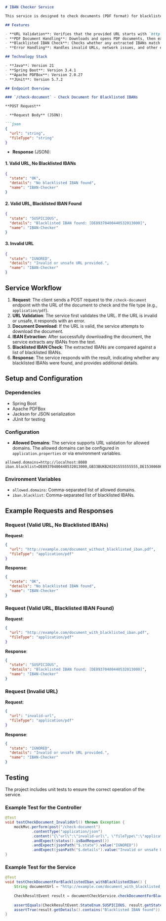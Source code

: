 ```markdown
# IBAN Checker Service

This service is designed to check documents (PDF format) for blacklisted IBANs. It provides a REST API that allows users to submit documents for verification. The service validates URLs, downloads documents, extracts IBANs, and checks whether they are blacklisted.

## Features

- **URL Validation**: Verifies that the provided URL starts with `http` or `https` and belongs to a list of allowed domains.
- **PDF Document Handling**: Downloads and opens PDF documents, then extracts IBANs from the document text.
- **Blacklisted IBAN Check**: Checks whether any extracted IBANs match a list of blacklisted IBANs.
- **Error Handling**: Handles invalid URLs, network issues, and other errors gracefully, providing appropriate error messages.

## Technology Stack

- **Java**: Version 21
- **Spring Boot**: Version 3.4.1
- **Apache PDFBox**: Version 2.0.27
- **JUnit**: Version 5.7.2

## Endpoint Overview

### `/check-document` - Check Document for Blacklisted IBANs

**POST Request**

- **Request Body** (JSON):

```json
{
  "url": "string",
  "fileType": "string"
}
```

- **Response** (JSON):

#### 1. Valid URL, No Blacklisted IBANs

```json
{
  "state": "OK",
  "details": "No blacklisted IBAN found",
  "name": "IBAN-Checker"
}
```

#### 2. Valid URL, Blacklisted IBAN Found

```json
{
  "state": "SUSPICIOUS",
  "details": "Blacklisted IBAN found: [DE89370400440532013000]",
  "name": "IBAN-Checker"
}
```

#### 3. Invalid URL

```json
{
  "state": "IGNORED",
  "details": "Invalid or unsafe URL provided.",
  "name": "IBAN-Checker"
}
```

## Service Workflow

1. **Request**: The client sends a POST request to the `/check-document` endpoint with the URL of the document to check and the file type (e.g., `application/pdf`).
2. **URL Validation**: The service first validates the URL. If the URL is invalid or unsafe, it responds with an error.
3. **Document Download**: If the URL is valid, the service attempts to download the document.
4. **IBAN Extraction**: After successfully downloading the document, the service extracts any IBANs from the text.
5. **Blacklisted IBAN Check**: The extracted IBANs are compared against a list of blacklisted IBANs.
6. **Response**: The service responds with the result, indicating whether any blacklisted IBANs were found, and provides additional details.

## Setup and Configuration

### Dependencies

- Spring Boot
- Apache PDFBox
- Jackson for JSON serialization
- JUnit for testing

### Configuration

- **Allowed Domains**: The service supports URL validation for allowed domains. The allowed domains can be configured in `application.properties` or via environment variables.

```properties
allowed.domains=http://localhost:8080
iban.blacklist=DE89370400440532013000,GB33BUKB20201555555555,DE15300606010505780780
```

### Environment Variables

- `allowed.domains`: Comma-separated list of allowed domains.
- `iban.blacklist`: Comma-separated list of blacklisted IBANs.

## Example Requests and Responses

### Request (Valid URL, No Blacklisted IBANs)

**Request**:

```json
{
  "url": "http://example.com/document_without_blacklisted_iban.pdf",
  "fileType": "application/pdf"
}
```

**Response**:

```json
{
  "state": "OK",
  "details": "No blacklisted IBAN found",
  "name": "IBAN-Checker"
}
```

### Request (Valid URL, Blacklisted IBAN Found)

**Request**:

```json
{
  "url": "http://example.com/document_with_blacklisted_iban.pdf",
  "fileType": "application/pdf"
}
```

**Response**:

```json
{
  "state": "SUSPICIOUS",
  "details": "Blacklisted IBAN found: [DE89370400440532013000]",
  "name": "IBAN-Checker"
}
```

### Request (Invalid URL)

**Request**:

```json
{
  "url": "invalid-url",
  "fileType": "application/pdf"
}
```

**Response**:

```json
{
  "state": "IGNORED",
  "details": "Invalid or unsafe URL provided.",
  "name": "IBAN-Checker"
}
```

## Testing

The project includes unit tests to ensure the correct operation of the service.

### Example Test for the Controller

```java
@Test
void testCheckDocument_InvalidUrl() throws Exception {
    mockMvc.perform(post("/check-document")
            .contentType("application/json")
            .content("{\"url\":\"invalid-url\", \"fileType\":\"application/pdf\"}"))
            .andExpect(status().isBadRequest())
            .andExpect(jsonPath("$.state").value("IGNORED"))
            .andExpect(jsonPath("$.details").value("Invalid or unsafe URL provided."));
}
```

### Example Test for the Service

```java
@Test
void testCheckDocumentForBlacklistedIban_withBlacklistedIban() {
    String documentUrl = "http://example.com/document_with_blacklisted_iban.pdf";
    
    CheckResultEvent result = documentCheckService.checkDocumentForBlacklistedIban(documentUrl);
    
    assertEquals(CheckResultEvent.StateEnum.SUSPICIOUS, result.getState());
    assertTrue(result.getDetails().contains("Blacklisted IBAN found"));
}
